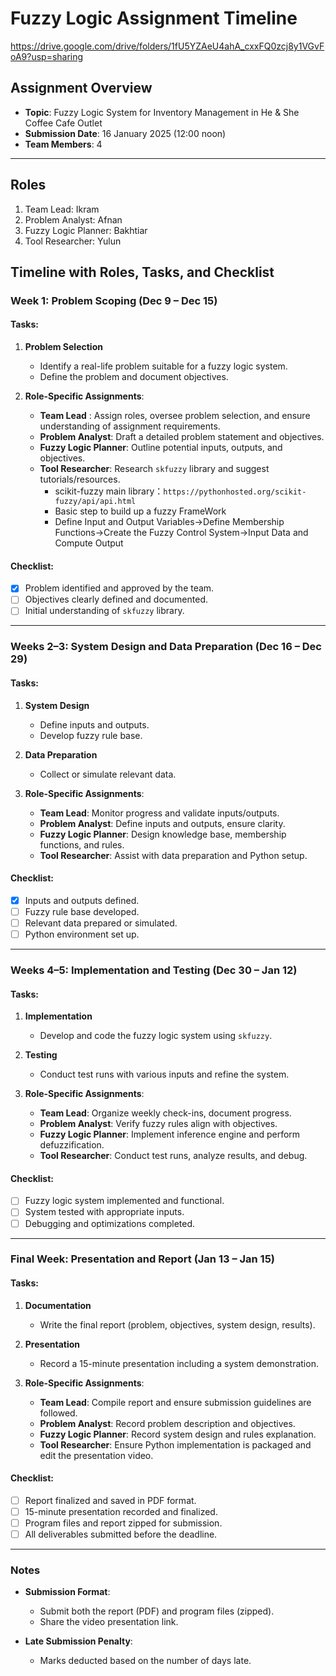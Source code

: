 # Fuzzy Logic Assignment Timeline

https://drive.google.com/drive/folders/1fU5YZAeU4ahA_cxxFQ0zcj8y1VGvFoA9?usp=sharing

## Assignment Overview
- **Topic**: Fuzzy Logic System for Inventory Management in He & She Coffee Cafe Outlet
- **Submission Date**: 16 January 2025 (12:00 noon)
- **Team Members**: 4

---

## Roles
1. Team Lead: Ikram
2. Problem Analyst: Afnan
3. Fuzzy Logic Planner: Bakhtiar
4. Tool Researcher: Yulun

## Timeline with Roles, Tasks, and Checklist

### Week 1: Problem Scoping (Dec 9 – Dec 15)
#### Tasks:
1. **Problem Selection**
   - Identify a real-life problem suitable for a fuzzy logic system.
   - Define the problem and document objectives.

2. **Role-Specific Assignments**:
   - **Team Lead** : Assign roles, oversee problem selection, and ensure understanding of assignment requirements.
   - **Problem Analyst**: Draft a detailed problem statement and objectives.
   - **Fuzzy Logic Planner**: Outline potential inputs, outputs, and objectives.
   - **Tool Researcher**: Research `skfuzzy` library and suggest tutorials/resources.
      -  scikit-fuzzy main library：`https://pythonhosted.org/scikit-fuzzy/api/api.html`
      -  Basic step to build up a fuzzy FrameWork
      -  Define Input and Output Variables->Define Membership Functions->Create the Fuzzy Control System->Input Data and Compute Output

#### Checklist:
- [X] Problem identified and approved by the team.
- [ ] Objectives clearly defined and documented.
- [ ] Initial understanding of `skfuzzy` library.

---

### Weeks 2–3: System Design and Data Preparation (Dec 16 – Dec 29)
#### Tasks:
1. **System Design**
   - Define inputs and outputs.
   - Develop fuzzy rule base.

2. **Data Preparation**
   - Collect or simulate relevant data.

3. **Role-Specific Assignments**:
   - **Team Lead**: Monitor progress and validate inputs/outputs.
   - **Problem Analyst**: Define inputs and outputs, ensure clarity.
   - **Fuzzy Logic Planner**: Design knowledge base, membership functions, and rules.
   - **Tool Researcher**: Assist with data preparation and Python setup.


#### Checklist:
- [X] Inputs and outputs defined.
- [ ] Fuzzy rule base developed.
- [ ] Relevant data prepared or simulated.
- [ ] Python environment set up.

---

### Weeks 4–5: Implementation and Testing (Dec 30 – Jan 12)
#### Tasks:
1. **Implementation**
   - Develop and code the fuzzy logic system using `skfuzzy`.

2. **Testing**
   - Conduct test runs with various inputs and refine the system.

3. **Role-Specific Assignments**:
   - **Team Lead**: Organize weekly check-ins, document progress.
   - **Problem Analyst**: Verify fuzzy rules align with objectives.
   - **Fuzzy Logic Planner**: Implement inference engine and perform defuzzification.
   - **Tool Researcher**: Conduct test runs, analyze results, and debug.

#### Checklist:
- [ ] Fuzzy logic system implemented and functional.
- [ ] System tested with appropriate inputs.
- [ ] Debugging and optimizations completed.

---

### Final Week: Presentation and Report (Jan 13 – Jan 15)
#### Tasks:
1. **Documentation**
   - Write the final report (problem, objectives, system design, results).

2. **Presentation**
   - Record a 15-minute presentation including a system demonstration.

3. **Role-Specific Assignments**:
   - **Team Lead**: Compile report and ensure submission guidelines are followed.
   - **Problem Analyst**: Record problem description and objectives.
   - **Fuzzy Logic Planner**: Record system design and rules explanation.
   - **Tool Researcher**: Ensure Python implementation is packaged and edit the presentation video.

#### Checklist:
- [ ] Report finalized and saved in PDF format.
- [ ] 15-minute presentation recorded and finalized.
- [ ] Program files and report zipped for submission.
- [ ] All deliverables submitted before the deadline.

---

### Notes
- **Submission Format**:
  - Submit both the report (PDF) and program files (zipped).
  - Share the video presentation link.

- **Late Submission Penalty**:
  - Marks deducted based on the number of days late.
